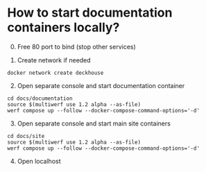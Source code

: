 # How to start documentation containers locally?

0. Free 80 port to bind (stop other services)

1. Create network if needed

```shell
docker network create deckhouse
```

2. Open separate console and start documentation container
```shell
cd docs/documentation
source $(multiwerf use 1.2 alpha --as-file)
werf compose up --follow --docker-compose-command-options='-d'
```

3. Open separate console and start main site containers
```shell
cd docs/site
source $(multiwerf use 1.2 alpha --as-file)
werf compose up --follow --docker-compose-command-options='-d'
```

4. Open localhost